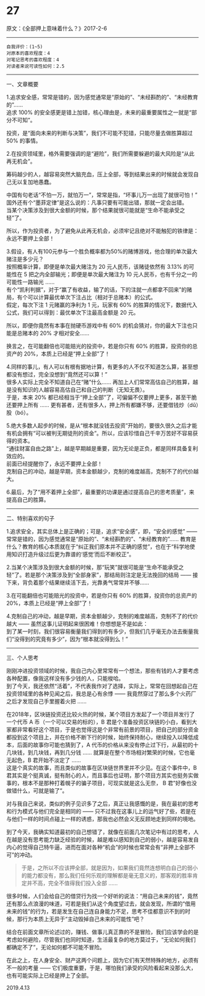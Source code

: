 
# 27  

原文：《全部押上意味着什么？》2017-2-6  

<hr>  

```  
自我评价：(1~5)  
对原本的喜欢程度：4  
对笔记思考的喜欢程度：4  
对读者来说可读性如何：2.5  
```  

<hr>  

一、文章概要  

1.追求安全感，常常是错的，因为感觉通常是“原始的”、“未经斟酌的”、“未经教育的”……  
追求 100% 的安全感更是错上加错，核心理由是，未来的最重要属性之一就是“部分不可知”。  

投资，是“面向未来的判断与决策”，我们不可能不犯错，只能尽量去做胜算超过 50% 的事情。  

2.在投资领域里，格外需要强调的是“避险”，我们所需要躲避的最大风险是“从此再无机会”。  

筹码越少的人，越容易突然大脑充血，压上全部，等到结果出来的时候就会发现自己无以复加地愚蠢。  

中国有句老话“不怕一万，就怕万一”，常常是指，“坏事儿万一出现了就很可怕！”  
国外还有个“墨菲定律”是这么说的：凡事只要有可能出错，那就一定会出错。  
当某个决策涉及到很大金额的时候，那个结果就很可能就是“生命不能承受之轻”了。  

所以，作为投资者，为了避免从此再无机会，必须牢记且绝对不能触犯的铁律是：永远不要押上全部！  

3.假设，有人有100元参与一个胜负概率都为50%的赌博游戏，他合理的单次最大赌注是多少元？  
按照概率计算，即便是单次最大赌注为 20 元人民币，该赌徒依然有 3.13% 的可能性在 5 把之内全部输光；即便是单次最大赌注为 10 元人民币，也有千分之一的可能性一路输光 ……  
有个“凯利判据”，对于“赢了有收益，输了的话，下的注就一点都拿不回来”的赌局，有个可以计算最优单次下注占比（相对于总赌本）的公式。  
假定，每次下注 1 元赌赢的净利为 1 元，玩家有 60% 的胜算的情况下，数据代入公式，我们可以得到：最优单次下注最高金额是 20 元。  

所以，即便你竟然有本事在抛硬币游戏中有 60% 的机会猜对，你的最大下注也只能是总赌本的 20% 才相对安全……  

换言之，在可能翻倍也可能赔光的投资中，若是你只有 60% 的胜算，投资你的总资产的 20%，本质上已经是“押上全部”了！  

4.同样的事儿，有人可以有根有据地计算，有更多的人不仅不知道怎么算，甚至想都没有想过，完全没想到“竟然还可以算！”  
很多人实际上完全不知道自己在“赌”什么…… 再加上人们常常高估自己的胜算，越是没有知识的人越容易高估自己和自己的判断（无知无畏）。  
于是，本来 20% 都已经相当于“押上全部”了，可偏偏不仅要押上更多，甚至干脆还要押上所有 ……  更有甚者，还有很多人，押上所有都嫌不够，还要借钱炒（dǔ）股（bó）。  

5.绝大多数人起步的时候，是从“根本就没钱去投资”开始的，要很久很久之后才能有机会拥有“可以被判无期徒刑的资金”。所以，应该珍惜自己千辛万苦好不容易获得的资本。  
“通往财富自由之路”上，越是早期越是重要，因为无论是正负，都是同样具备复利效应的。  
前面已经提醒你了，永远不要押上全部！  
克制自己的冲动，越是早期，资本金额越少，克制的难度越高，克制不了的代价越大。  

6.最后，为了“用不着押上全部”，最重要的功课是通过提高自己的思考质量”，来提高自己的胜算。  

<hr>  

二、特别喜欢的句子  

1.追求安全，其实总体上是正确的；可是，追求“安全感”，即，“安全的感觉” —— 常常是错的，因为感觉通常是“原始的”、“未经斟酌的”、“未经教育的”…… 教育是什么？教育的核心本质就在于“纠正我们原本并不正确的感觉”，也在于“科学地使用知识打造升级过后更为靠谱的‘感觉’而后不断校正”。  

2.当某个决策涉及到很大金额的时候，那“玩笑”就很可能是“生命不能承受之轻”了。若是那个决策涉及到“全部身家”，那结局则注定是无法挽回的结局 —— 接下来，背负着那个结果继续活下去，光靠勇气常常并不够……  

3.在可能翻倍也可能赔光的投资中，若是你只有 60% 的胜算，投资你的总资产的 20%，本质上已经是“押上全部”了！  

4.克制自己的冲动，越是早期，资本金额越少，克制的难度越高，克制不了的代价越大 —— 虽然这事儿证明起来很困难！你想想是不是如此：  
到了某一时刻，我们很容易衡量我们得到的有多少，但我们几乎毫无办法去衡量我们“没得到的究竟有多少”，因为“根本就没得到么！”  

<hr>  

三、个人思考  

刚刚冲进投资领域的时候，我自己内心里常常有一个想法，那些有钱的人才要考虑各种配置，像我这样没有多少钱的人，只能梭哈。  
到了今天，我还依然“活着”，不代表我作对了选择，实际上，常常在回想起自己在投资领域里的各种见闻之后，我总是心有余悸 —— 我竟然穿过了那么多个火药厂之后才发现自己手里握着火把 ……  

在2018年，区块链投资还比较火热的时候，某个项目方发起了一个项目并发行了一个代币 A 币（一个可以交易的标的），B 君是个准备投资区块链的小白，看到大家都非常看好这个项目，于是也觉得这是个非常有前景的项目，把自己的部分资金都投到这个项目上，并在价格不断下行的时候，始终保持耐心，继续投入以降低成本，后面的故事你可能也猜到了，A 代币的价格从来没有停止过下行，从最初的十几块钱，到几块钱，再到几分钱 …… 就算是在整个市场相对繁荣的时候，它也毫无起色，B 君开始不淡定了 ……  
这是个真实的故事，而且类似的故事在区块链世界里并不少见。在这个事件中，B 君其实是个挺真诚，挺有耐心的人，而且事后也证明，那个项目方其实也挺务实做事的，根本不是那种打着幌子的骗子项目，可现实就是这么无奈， B 君”好像也没做错什么，可就是输了”。  

对与我自己来说，类似的例子见识多了之后，真正让我感慨的是，我在最初的思考和行为模式与他们完全是相同的 —— 只不过我在这事儿上的运气好了些，若是在与他们一样的时间点碰上一样的诱惑，那我也必然会义无反顾地走到同样的境地。  

到了今天，我确实知道最初的自己想错了，就像在前面几次笔记中有过的思考，人在越是没有思考能力缺乏经验的时候，越是难以感知到自己的弱小，越是容易发自内心的觉得自己特牛逼，进而在面对各种“机会”的时候也常常会有“非押上全部不可”的冲动。  

> 于是，之所以不应该押全部，就是因为，如果我们竟然连想明白自己的弱小的能力都没有，那么我们任何乐观的理解都是毫无意义的，那客观的胜率肯定并不高，完全不值得我们投入全部 ……  

很多时候，人们会给自己的借贷行为找一个好听的说法：“用自己未来的钱”，竟然还有那么点浪漫的味道，可若是我们从这个角度望过去，就会发现，所谓的“借用未来的钱”的行为，若是发生在自己连自身能力不足，思考不佳都意识不到的时候，那行为本质上无异于“主动毁掉自己未来的可能性”吧？  

结合在前面文章所论述过的，赚钱、做事儿真正靠的不是冒险，我们应该学会的是考虑如何避险，尽管我们也同时知道，生活最复杂的地方莫过于，“无论如何我们都确定不了”，无论如何都不可能不冒险。  

在此之上，在人身安全、财产这两个问题上，因为它们有天然特殊的地方，必须有不一般的考量 —— 它们极度重要，于是，哪怕我们承受的风险看起来没那么大，也有可能实际上已经是押上了全部。  

2019.4.13  
